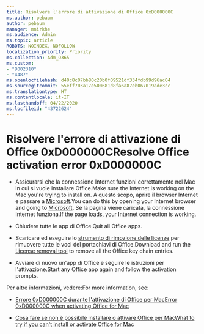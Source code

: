 ```yaml
---
title: Risolvere l'errore di attivazione di Office 0xD000000C
ms.author: pebaum
author: pebaum
manager: mnirkhe
ms.audience: Admin
ms.topic: article
ROBOTS: NOINDEX, NOFOLLOW
localization_priority: Priority
ms.collection: Adm_O365
ms.custom:
- "9002310"
- "4487"
ms.openlocfilehash: d40c8c07bb80c20b0f09521df334fdb99d96ac04
ms.sourcegitcommit: 55eff703a17e500681d8fa6a87eb067019ade3cc
ms.translationtype: HT
ms.contentlocale: it-IT
ms.lasthandoff: 04/22/2020
ms.locfileid: "43722624"
---
```

# <a name="resolve-office-activation-error-0xd000000c"></a><span data-ttu-id="d5d65-102">Risolvere l'errore di attivazione di Office 0xD000000C</span><span class="sxs-lookup"><span data-stu-id="d5d65-102">Resolve Office activation error 0xD000000C</span></span>

- <span data-ttu-id="d5d65-103">Assicurarsi che la connessione Internet funzioni correttamente nel Mac in cui si vuole installare Office.</span><span class="sxs-lookup"><span data-stu-id="d5d65-103">Make sure the Internet is working on the Mac you're trying to install on.</span></span> <span data-ttu-id="d5d65-104">A questo scopo, aprire il browser Internet e passare a [Microsoft](https://www.microsoft.com).</span><span class="sxs-lookup"><span data-stu-id="d5d65-104">You can do this by opening your Internet browser and going to [Microsoft](https://www.microsoft.com).</span></span> <span data-ttu-id="d5d65-105">Se la pagina viene caricata, la connessione Internet funziona.</span><span class="sxs-lookup"><span data-stu-id="d5d65-105">If the page loads, your Internet connection is working.</span></span>

- <span data-ttu-id="d5d65-106">Chiudere tutte le app di Office.</span><span class="sxs-lookup"><span data-stu-id="d5d65-106">Quit all Office apps.</span></span>

- <span data-ttu-id="d5d65-107">Scaricare ed eseguire lo [strumento di rimozione delle licenze](https://go.microsoft.com/fwlink/?linkid=849815) per rimuovere tutte le voci del portachiavi di Office.</span><span class="sxs-lookup"><span data-stu-id="d5d65-107">Download and run the [License removal tool](https://go.microsoft.com/fwlink/?linkid=849815) to remove all the Office key chain entries.</span></span>

- <span data-ttu-id="d5d65-108">Avviare di nuovo un'app di Office e seguire le istruzioni per l'attivazione.</span><span class="sxs-lookup"><span data-stu-id="d5d65-108">Start any Office app again and follow the activation prompts.</span></span>

<span data-ttu-id="d5d65-109">Per altre informazioni, vedere:</span><span class="sxs-lookup"><span data-stu-id="d5d65-109">For more information, see:</span></span>

- [<span data-ttu-id="d5d65-110">Errore 0xD000000C durante l'attivazione di Office per Mac</span><span class="sxs-lookup"><span data-stu-id="d5d65-110">Error 0xD000000C when activating Office for Mac</span></span>](https://support.office.com/article/error-0xd000000c-when-activating-office-for-mac-da865931-4658-4829-ba2d-8133390c6d25)

- [<span data-ttu-id="d5d65-111">Cosa fare se non è possibile installare o attivare Office per Mac</span><span class="sxs-lookup"><span data-stu-id="d5d65-111">What to try if you can't install or activate Office for Mac</span></span>](https://support.office.com/article/what-to-try-if-you-can-t-install-or-activate-office-for-mac-5efba2b4-b1e6-4e5f-bf3c-6ab945d03dea)

